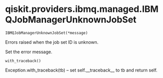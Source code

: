 # qiskit.providers.ibmq.managed.IBMQJobManagerUnknownJobSet

`IBMQJobManagerUnknownJobSet(*message)`

Errors raised when the job set ID is unknown.

Set the error message.

`with_traceback()`

Exception.with\_traceback(tb) – set self.\_\_traceback\_\_ to tb and return self.
